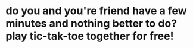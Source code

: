 # do you and you're friend have a few minutes and nothing better to do? play tic-tak-toe together for free!
